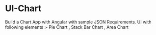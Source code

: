 # UI-Chart
Build a Chart App with Angular with sample JSON Requirements. UI with following elements :- Pie Chart , Stack Bar Chart , Area Chart

